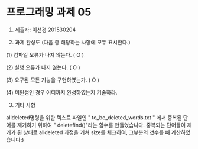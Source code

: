 # 프로그래밍 과제 05

1. 제출자:  이선경 201530204

2. 과제 완성도 (다음 중 해당하는 사항에 모두 표시한다.)

(1) 컴파일 오류가 나지 않는다. (  O   )

(2) 실행 오류가 나지 않는다. (  O  )

(3) 요구된 모든 기능을 구현하였는가. (  O   )

(4) 미원성인 경우 어디까지 완성하였는지 기술하라.

3. 기타 사항 

alldeleted명령을 위한 텍스트 파일인 " to_be_deleted_words.txt " 에서
중복된 단어를 제거하기 위하여 " deletefind()"라는 함수를 만들었습니다.
중복되는 단어들이 제거가 된 상태로 alldeleted 과정을 거쳐 size를 체크하여, 
그부분의 갯수를 빼 계산하였습니다:)


